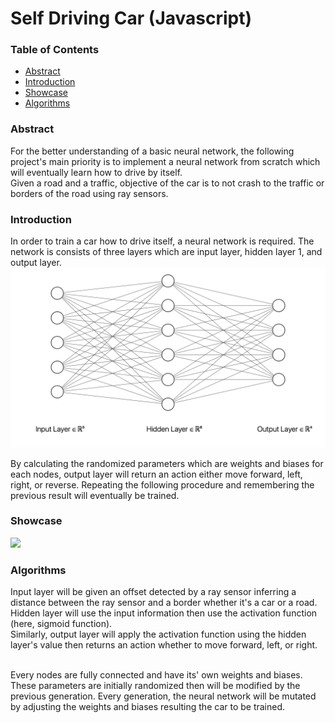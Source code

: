 # Self Driving Car (Javascript)

### Table of Contents
<ul>
    <li><a href="abstract">Abstract</a></li>
    <li><a href="#intro">Introduction</a></li>
    <li><a href="#showcase">Showcase</a></li>
    <li><a href="#algorithms">Algorithms</a></li>
</ul>

<h3 id="abstract">Abstract</h3>
For the better understanding of a basic neural network, the following project's main priority is to implement a neural network from scratch which will eventually learn how to drive by itself. <br>
Given a road and a traffic, objective of the car is to not crash to the traffic or borders of the road using ray sensors.

<h3 id="intro">Introduction</h3>
In order to train a car how to drive itself, a neural network is required. The network is consists of three layers which are input layer, hidden layer 1, and output layer. <br>
<img src="/imgs/nn.png">

By calculating the randomized parameters which are weights and biases for each nodes, output layer will return an action either move forward, left, right, or reverse. Repeating the following procedure and remembering the previous result will eventually be trained.

<h3 id="showcase">Showcase</h3>
<img src="/showcase/addLanes.gif">


<h3 id="algorithms">Algorithms</h3>
Input layer will be given an offset detected by a ray sensor inferring a distance between the ray sensor and a border whether it's a car or a road. <br>
Hidden layer will use the input information then use the activation function (here, sigmoid function). <br>
Similarly, output layer will apply the activation function using the hidden layer's value then returns an action whether to move forward, left, or right. <br>
<br>

Every nodes are fully connected and have its' own weights and biases. These parameters are initially randomized then will be modified by the previous generation. Every generation, the neural network will be mutated by adjusting the weights and biases resulting the car to be trained.
